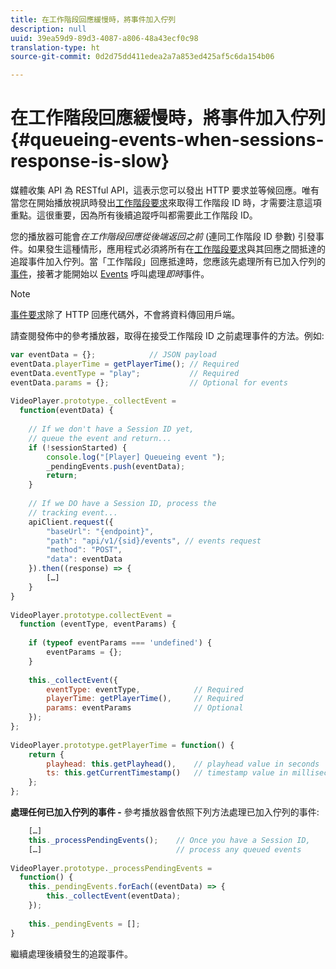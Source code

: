 ```yaml
---
title: 在工作階段回應緩慢時，將事件加入佇列
description: null
uuid: 39ea59d9-89d3-4087-a806-48a43ecf0c98
translation-type: ht
source-git-commit: 0d2d75dd411edea2a7a853ed425af5c6da154b06

---
```



# 在工作階段回應緩慢時，將事件加入佇列{#queueing-events-when-sessions-response-is-slow}

媒體收集 API 為 RESTful API，這表示您可以發出 HTTP 要求並等候回應。唯有當您在開始播放視訊時發出[工作階段要求](/help/media-collection-api/mc-api-ref/mc-api-sessions-req.md)來取得工作階段 ID 時，才需要注意這項重點。這很重要，因為所有後續追蹤呼叫都需要此工作階段 ID。

您的播放器可能會&#x200B;_在工作階段回應從後端返回之前_ (連同工作階段 ID 參數) 引發事件。如果發生這種情形，應用程式必須將所有在[工作階段要求](/help/media-collection-api/mc-api-ref/mc-api-sessions-req.md)與其回應之間抵達的追蹤事件加入佇列。當「工作階段」回應抵達時，您應該先處理所有已加入佇列的[事件](/help/media-collection-api/mc-api-ref/mc-api-events-req.md)，接著才能開始以 [Events](/help/media-collection-api/mc-api-ref/mc-api-events-req.md) 呼叫處理&#x200B;_即時_&#x200B;事件。

>[!NOTE]
>
>[事件要求](/help/media-collection-api/mc-api-ref/mc-api-events-req.md)除了 HTTP 回應代碼外，不會將資料傳回用戶端。

請查閱發佈中的參考播放器，取得在接受工作階段 ID 之前處理事件的方法。例如:

```js
var eventData = {};            // JSON payload 
eventData.playerTime = getPlayerTime(); // Required 
eventData.eventType = "play";           // Required 
eventData.params = {};                  // Optional for events 
 
VideoPlayer.prototype._collectEvent =  
  function(eventData) { 
 
    // If we don't have a Session ID yet,  
    // queue the event and return... 
    if (!sessionStarted) { 
        console.log("[Player] Queueing event "); 
        _pendingEvents.push(eventData); 
        return; 
    } 
 
    // If we DO have a Session ID, process the 
    // tracking event...     
    apiClient.request({ 
        "baseUrl": "{endpoint}", 
        "path": "api/v1/{sid}/events", // events request 
        "method": "POST", 
        "data": eventData 
    }).then((response) => {   
        […] 
    } 
} 
 
VideoPlayer.prototype.collectEvent =  
  function (eventType, eventParams) { 
         
    if (typeof eventParams === 'undefined') {   
        eventParams = {}; 
    } 
 
    this._collectEvent({                   
        eventType: eventType,            // Required 
        playerTime: getPlayerTime(),     // Required 
        params: eventParams              // Optional  
    });                                    
}; 
 
VideoPlayer.prototype.getPlayerTime = function() { 
    return { 
        playhead: this.getPlayhead(),    // playhead value in seconds 
        ts: this.getCurrentTimestamp()   // timestamp value in milliseconds 
    }; 
};
```

**處理任何已加入佇列的事件 -** 參考播放器會依照下列方法處理已加入佇列的事件:

```js
    […] 
    this._processPendingEvents();    // Once you have a Session ID, 
    […]                              // process any queued events 
 
VideoPlayer.prototype._processPendingEvents =  
  function() { 
    this._pendingEvents.forEach((eventData) => { 
        this._collectEvent(eventData); 
    }); 
 
    this._pendingEvents = []; 
}
```

繼續處理後續發生的追蹤事件。
